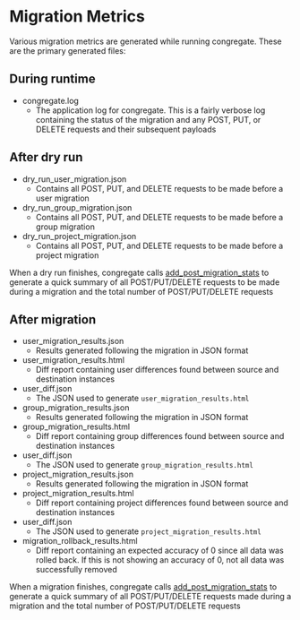 # Migration Metrics

Various migration metrics are generated while running congregate. These are the primary generated files:

## During runtime
- congregate.log
    - The application log for congregate. This is a fairly verbose log containing the status of the migration and any POST, PUT, or DELETE requests and their subsequent payloads

## After dry run

- dry_run_user_migration.json
    - Contains all POST, PUT, and DELETE requests to be made before a user migration
- dry_run_group_migration.json
    - Contains all POST, PUT, and DELETE requests to be made before a group migration
- dry_run_project_migration.json
    - Contains all POST, PUT, and DELETE requests to be made before a project migration

When a dry run finishes, congregate calls [add_post_migration_stats](../congregate.helpers.html#congregate.helpers.misc_utils.add_post_migration_stats) to generate a quick summary 
of all POST/PUT/DELETE requests to be made during a migration and the total number of POST/PUT/DELETE requests

## After migration

- user_migration_results.json
    - Results generated following the migration in JSON format
- user_migration_results.html
    - Diff report containing user differences found between source and destination instances
- user_diff.json
    - The JSON used to generate `user_migration_results.html`
- group_migration_results.json
    - Results generated following the migration in JSON format
- group_migration_results.html
    - Diff report containing group differences found between source and destination instances
- user_diff.json
    - The JSON used to generate `group_migration_results.html`
- project_migration_results.json
    - Results generated following the migration in JSON format
- project_migration_results.html
    - Diff report containing project differences found between source and destination instances
- user_diff.json
    - The JSON used to generate `project_migration_results.html`
- migration_rollback_results.html
    - Diff report containing an expected accuracy of 0 since all data was rolled back. If this is not showing an accuracy of 0, not all data was successfully removed

When a migration finishes, congregate calls [add_post_migration_stats](../congregate.helpers.html#congregate.helpers.misc_utils.add_post_migration_stats) to generate a quick summary 
of all POST/PUT/DELETE requests made during a migration and the total number of POST/PUT/DELETE requests